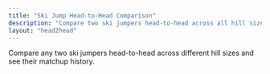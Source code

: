 ```yaml
---
title: "Ski Jump Head-to-Head Comparison"
description: "Compare two ski jumpers head-to-head across all hill sizes"
layout: "head2head"
---
```


Compare any two ski jumpers head-to-head across different hill sizes and see their matchup history.